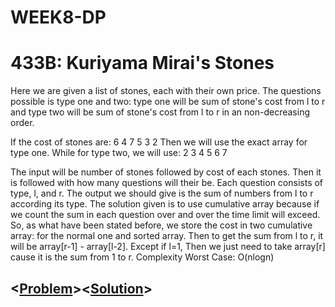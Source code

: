 # WEEK8-DP

# 433B: Kuriyama Mirai's Stones

Here we are given a list of stones, each with their own price. The questions possible is type one and two: type one will be sum of stone's cost from l to r and type two will be sum of stone's cost from l to r in an non-decreasing order.


If the cost of stones are:
6 4 7 5 3 2
Then we will use the exact array for type one.
While for type two, we will use:
2 3 4 5 6 7

The input will be number of stones followed by cost of each stones. 
Then it is followed with how many questions will their be. Each question consists of type, l, and r. 
The output we should give is the sum of numbers from l to r according its type. 
The solution given is to use cumulative array because if we count the sum in each question over and over the time limit will exceed. So, as what have been stated before, we store the cost in two cumulative array: for the normal one and sorted array. Then to get the sum from l to r, it will be array[r-1] - array[l-2]. Except if l=1, Then we just need to take array[r] cause it is the sum from 1 to r. 
Complexity Worst Case: O(nlogn)

## <[**Problem**](http://codeforces.com/problemset/problem/433/B)><[**Solution**](http://codeforces.com/contest/433/submission/45164880)>
